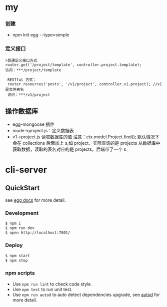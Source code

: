 # my

### 创建

- npm init egg --type=simple

### 定义接口

```
>普通定义接口方式
router.get('/project/template', controller.project.template);
访问：***/project/template
```

```
 RESTful 方式：
 router.resources('posts', '/v1/project', controller.v1.project); //v1是文件夹名
 访问：***/v1/project
```

## 操作数据库

- egg-mongoose 插件
- mode->project.js：定义数据表
- v1->project.js 读取数据库的值
  注意：ctx.model.Project.find();
  默认情况下会在 collections 后面加上 s,如 project，实际查询的是 projects
  从数据库中获取数据，读取的表名对应的是 projects，后端带了一个 s

# cli-server

## QuickStart

<!-- add docs here for user -->

see [egg docs][egg] for more detail.

### Development

```bash
$ npm i
$ npm run dev
$ open http://localhost:7001/
```

### Deploy

```bash
$ npm start
$ npm stop
```

### npm scripts

- Use `npm run lint` to check code style.
- Use `npm test` to run unit test.
- Use `npm run autod` to auto detect dependencies upgrade, see [autod](https://www.npmjs.com/package/autod) for more detail.

[egg]: https://eggjs.org

